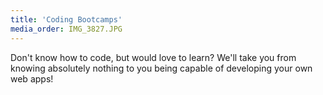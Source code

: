 ```yaml
---
title: 'Coding Bootcamps'
media_order: IMG_3827.JPG
---
```


Don't know how to code, but would love to learn? We'll take you from knowing absolutely nothing to you being capable of developing your own web apps! 
